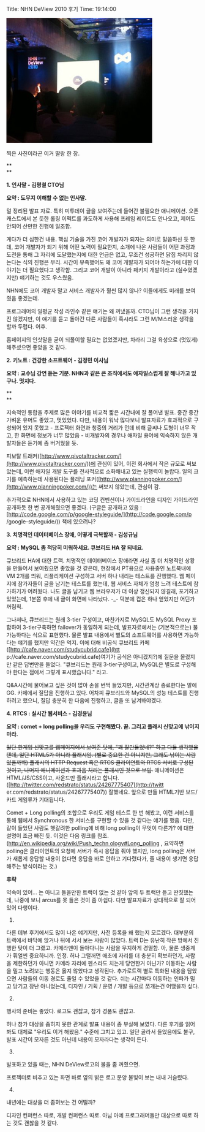 Title: NHN DeView 2010 후기
Time: 19:14:00

![](v4zg.jpg)

찍은 사진이라곤 이거 딸랑 한 장.

**  
**

**1. 인사말 - 김평철 CTO님**

**요약 : 도무지 이해할 수 없는 인사말.**

  

덜 정리된 발표 자료. 특히 미투데이 글을 보여주는데 들어간 불필요한 애니메이션. 오픈캐스트에서 본 듯한 롤링 이펙트를 과도하게 사용해
프레임 레이트도 안나오고, 제어도 안되어 산만한 진행에 일조함.

  

게다가 더 심한건 내용. 핵심 기술을 가진 코어 개발자가 되자는 의미로 말씀하신 듯 한데, 코어 개발자가 되기 위해 어떤 노력이 필요한지,
소개에 나온 사람들이 어떤 과정과 도전을 통해 그 자리에 도달했는지에 대한 언급은 없고, 무조건 성공하면 닭집 차리지 않는다는 식의 진행은
무리. 시간이 부족했어도 왜 코어 개발자가 되어야 하는가에 대한 이야기는 더 필요했다고 생각함. 그리고 코어 개발이 아니라 패키지 개발이라고
(실수였겠지만) 얘기하는 것도 우스웠음.

NHN에도 코어 개발자 말고 서비스 개발자가 훨씬 많지 않나? 이들에게도 미래를 보여줬음 좋겠는데.

  

프로그래머의 일평균 작성 라인수 같은 얘기는 왜 꺼냈을까. CTO님이 그런 생각을 가지진 않겠지만, 이 얘기를 듣고 돌아간 다른 사람들이
혹시라도 그런 M/M스러운 생각을 할까 두렵다. 어후.

  

홈페이지의 인삿말을 굳이 되풀이할 필요는 없었겠지만, 차라리 그걸 육성으로 (멋있게) 해주셨으면 좋았을 것 같다.

  

  

  

**2. 키노트 : 건강한 소프트웨어 - 김정민 이사님**

**요약 : 교수님 강연 듣는 기분. NHN과 같은 큰 조직에서도 애자일스럽게 잘 해나가고 있구나. 멋지다.**

**  
**

지속적인 통합을 주제로 많은 이야기를 비교적 짧은 시간내에 잘 풀어낸 발표. 중간 중간 가벼운 유머도 좋았고, 멋있었다. 다만, 내용이 워낙
많다보니 발표자료가 효과적으로 구성되어 있지 못했고 - 프로젝터 화면과 청중의 거리가 먼데 비해 글씨나 도형이 너무 작고, 한 화면에 정보가
너무 많았음 - 비개발자의 경우나 애자일 용어에 익숙하지 않은 개발자들은 듣기에 좀 버거웠을 듯.

  

피보탈 트래커([http://www.pivotaltracker.com/](http://www.pivotaltracker.com/))에 관심이
있어, 이전 회사에서 작은 규모로 써보았는데, 이런 애자일 개발 도구를 전사적으로 소화해내고 있는 실행력이 놀랍다. 일의 크기를 예측하는데
사용된다는 플래닝 포커([http://www.planningpoker.com/](http://www.planningpoker.com/))는
써보지 않았는데, 관심이 감.

  

추가적으로 NHN에서 사용하고 있는 코딩 컨벤션이나 가이드라인을 디자인 가이드라인 공개하듯 한 번 공개해줬으면 좋겠다. (구글은 공개하고
있음 : [http://code.google.com/p/google-styleguide/](http://code.google.com/p
/google-styleguide/)) 책에 있으려나?

  

  

  

**3. 치명적인 데이터베이스 장애, 어떻게 극복할까 - 김성규님**

**요약 : MySQL 좀 적당히 미워하세요. 큐브리드 HA 잘 되네요.**

  

큐브리드 HA에 대한 트랙. 치명적인 데이터베이스 장애라면 사실 좀 더 치명적인 상황을 만들어서 보여줬으면 좋았을 것 같은데, 현장에서
PT용으로 사용중인 노트북내에 VM 2개를 띄워, 리플리케이션 구성하고 서버 하나 내리는 테스트를 진행했다. 웹 페이지에 참가자들이 글을
남기는 테스트를 했는데, 웹 서비스 자체가 엄청 느려 테스트에 참가하기가 어려웠다. 나도 글을 남기고 웹 브라우저가 더 이상 갱신되지
않길래, 포기하고 있었는데, 1분쯤 후에 내 글이 화면에 나타났다. -_- 덕분에 컵은 하나 얻었지만 어딘가 꺼림칙.

  

그나저나, 큐브리드는 원래 3-tier 구성이고, 마찬가지로 MySQL도 MySQL Proxy 포함하여 3-tier구축하면 failover가
동일하게 되는데, 발표자료에서는 (기본적으로는) 불가능하다는 식으로 표현했다. 물론 발표 내용에서 별도의 소프트웨어를 사용하면 가능하다는
얘기를 했지만 약간은 억지. 이에 대해 비공식 큐브리드 카페([http://cafe.naver.com/studycubrid.cafe](htt
p://cafe.naver.com/studycubrid.cafe)여기가 공식은 아니겠지?)에 질문을 올렸지만 같은 답변만을 들었다.
"큐브리드는 원래 3-tier구성이고, MySQL은 별도로 구성해야 한다는 점에서 그렇게 표시했습니다." 라고.

  

Q&A시간에 물어보고 싶은 것이 많아 손을 번쩍 들었지만, 시간관계상 종료한다는 말에 GG. 카페에서 질답을 진행하고 있다. 어차피
큐브리드와 MySQL의 성능 테스트를 진행하려고 했으니, 질답 충분히 한 다음에 진행하고, 글을 또 남겨봐야겠다.

  

  

**4. RTCS : 실시간 웹서비스 - 김경윤님**

**요약 : comet + long polling을 우리도 구현해봤다. 끝. 그리고 플래시 신맞고에 낚이지 마라.**

  

<strike>일단 한게임 신맞고를 웹페이지에서 보여준 탓에, "꽤 잘만들었네?" 하고 다들 생각했을텐데, 일단 HTML5가 아니라
플래시임. (별로 중요한 건 아니지만, 그래도 낚이는 사람 있을까봐) 플래시의 HTTP Request 혹은 RTCS 클라이언트와 RTCS
서버로 구성된 것이고, 나머지 애니메이션과 효과음 처리는 플래시인 것으로 보임.</strike> 애니메이션은HTML/JS/CSS이고,
사운드만 플래시라고 합니다.([http://twitter.com/redstrato/status/24267775407](http://twitt
er.com/redstrato/status/24267775407)) 잘했네요. 앞으로 만들 HTML기반 보드/카드 게임류가 기대됩니다.

  

Comet + Long polling의 조합으로 우리도 게임 테스트 한 번 해봤고, 이런 서비스를 통해 웹에서 Synchronous 한
서비스를 구현할 수 있을 것 같다는 얘기를 했음. 다만, 같이 들었던 사람도 헷갈려한 polling에 비해 long polling이 무엇이
다른가? 에 대한 설명이 조금 빠진 듯. 이것은 다음 링크를 참조.([http://en.wikipedia.org/wiki/Push_techn
ology#Long_polling](http://en.wikipedia.org/wiki/Push_technology#Long_polling)
, 요약하면 polling은 클라이언트의 요청에 서버가 즉시 응답을 줘야 했지만, long polling은 서버가 새롭게 응답할 내용이
없다면 응답을 바로 안하고 기다렸다가, 줄 내용이 생기면 응답해주는 방식이라는 것.)

  

  

  

  

  

**후략**

  

약속이 있어... 는 아니고 들을만한 트랙이 없는 것 같아 앞의 두 트랙만 듣고 딴짓했는데, 나중에 보니 arcus를 못 들은 것이 좀
아쉽다. 다만 발표자료가 상대적으로 잘 되어 있어 다행이다.

  

1.

다른 데뷰 후기에서도 많이 나온 얘기지만, 사전 등록을 왜 했는지 모르겠다. 대부분의 트랙에서 바닥에 앉거나 뒤에 서서 보는 사람이 많았다.
트랙 D는 유난히 작은 방에서 진행한 탓이 더 그랬고. 카메라맨이 돌아다니는 사람을 무지하게 경멸함. 아, 물론 생중계가 훠얼씬 중요하니까.
인정. 허나 그럴꺼면 애초에 자리를 더 충분히 확보하던가, 사람을 제한하던가 아니면 카메라 자리에 펜스라도 치는게 당연한거 아닌가? 이동하는
사람을 밀고 노려보는 행동은 옳지 않았다고 생각된다. 추가로트랙 별로 특화된 내용을 담았으면 사람들의 이동 경로도 줄일 수 있었을 것 같다.
쉬는 시간마다 이동하는 인파가 밀고 당기고 장난 아니었는데, 디자인 / 기획 / 운영 / 개발 등으로 쪼개는건 어땠을까 싶다.

  

  

2.

행사의 준비는 좋았다. 로고도 괜찮고, 참가 경품도 괜찮고.

허나 참가 대상을 좁히지 못한 관계로 발표 내용이 좀 부실해 보였다. 다른 후기를 읽어봐도 대체로 "우리도 이거 해봤음." 수준에 그치고
있고. 일단 골라서 들었음에도 불구, 발표 시간이 모자른 것도 아닌데 내용이 모자라다는 생각이 든다.

  

3.

발표하고 있을 때는, NHN DeView로고의 불을 좀 꺼줬으면.

프로젝터로 비추고 있는 화면 바로 옆의 밝은 로고 문양 불빛이 보는 내내 거슬렸다.

  

4.

내년에는 대상을 더 좁혀보는 건 어떨까?

디자인 컨퍼런스 따로, 개발 컨퍼런스 따로. 아님 아예 프로그래머들만 대상으로 따로 하는 것도 괜찮을 것 같다.

  

  

  

  

